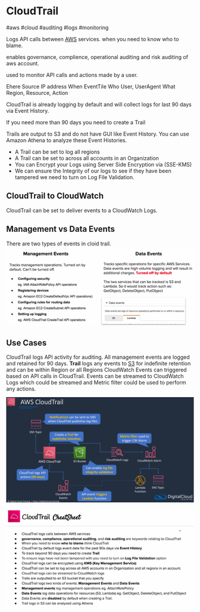 # CloudTrail
#aws #cloud #auditing #logs #monitoring 

Logs API calls between [AWS](Cloud%20Computing/AWS/AWS.md) services. when you need to know who to blame.

enables governance, complience, operational auditing and risk auditing of aws account.


used to monitor API calls and actions made by a user.

Ehere Source IP address
When EventTile
Who User, UserAgent
What Region, Resource, Action


CloudTrail is already logging by default and will collect logs for last 90 days via Event History.

If you need more than 90 days you need to create a Trail

Trails are output to S3 and do not have GUI like Event History. You can use Amazon Athena to analyze these Event Histories. 


- A Trail can be set to log all regions
- A Trail can be set to across all accounts in an Organization
- You can Encrypt your Logs using Server Side Encryption via (SSE-KMS)
- We can ensure the Integrity of our logs to see if they have been tampered we need to turn on Log File Validation.

## CloudTrail to CloudWatch

CloudTrail can be set to deliver events to a CloudWatch Logs.


## Management vs Data Events
There are two types of events in cloid trail.
![Pasted image 20220724020553](Attachments/Pasted%20image%2020220724020553.png)

## Use Cases

CloudTrail logs API activity for auditing. All management events are logged and retained for 90 days. **Trail** logs any events to [S3](Cloud%20Computing/AWS/Storage/S3.md) for indefinite retention and can be within Region or all Regions  CloudWatch Events can triggered based on API calls in CloudTrail. Events can be streamed to CloudWatch Logs which could be streamed and Metric filter could be used to perform any actions.




![](Attachments/Pasted%20image%2020230325011008.png)


![Pasted image 20220724020844](Attachments/Pasted%20image%2020220724020844.png)